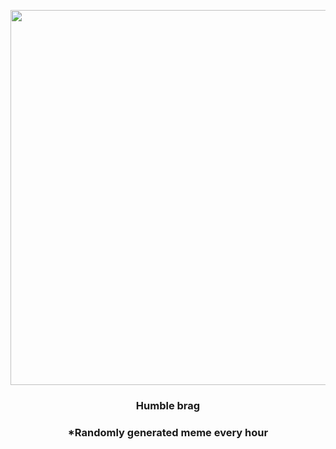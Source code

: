 <p align="center">
        <img src="https://i.redd.it/mzrp6k4yasz81.gif" width="600" height="600">
        </p>
        <h3 align="center">Humble brag</h3>
        <h3 align="center">*Randomly generated meme every hour</h3>
    